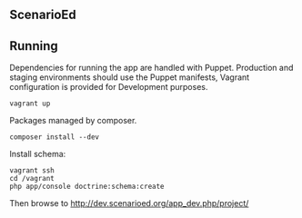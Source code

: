 ScenarioEd
----------

Running
-------

Dependencies for running the app are handled with Puppet. Production and staging environments should use the Puppet manifests, Vagrant configuration is provided for Development purposes.

    vagrant up

Packages managed by composer.

    composer install --dev

Install schema:

    vagrant ssh
    cd /vagrant
    php app/console doctrine:schema:create

Then browse to http://dev.scenarioed.org/app_dev.php/project/

